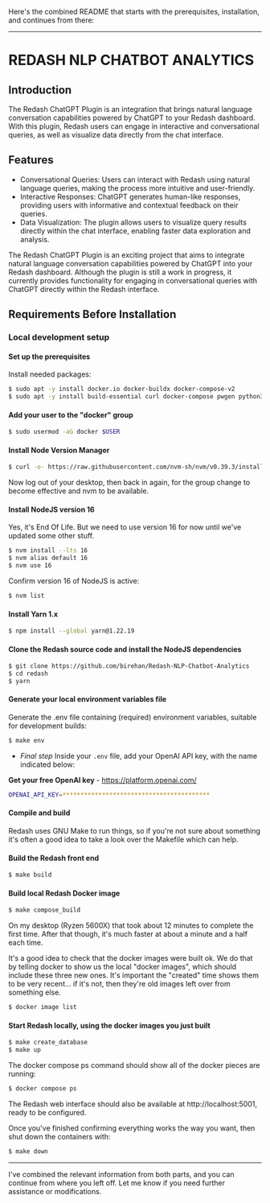 Here's the combined README that starts with the prerequisites, installation, and continues from there:

---

# REDASH NLP CHATBOT ANALYTICS

## Introduction

The Redash ChatGPT Plugin is an integration that brings natural language conversation capabilities powered by ChatGPT to your Redash dashboard. With this plugin, Redash users can engage in interactive and conversational queries, as well as visualize data directly from the chat interface.

## Features

- Conversational Queries: Users can interact with Redash using natural language queries, making the process more intuitive and user-friendly.
- Interactive Responses: ChatGPT generates human-like responses, providing users with informative and contextual feedback on their queries.
- Data Visualization: The plugin allows users to visualize query results directly within the chat interface, enabling faster data exploration and analysis.

The Redash ChatGPT Plugin is an exciting project that aims to integrate natural language conversation capabilities powered by ChatGPT into your Redash dashboard. Although the plugin is still a work in progress, it currently provides functionality for engaging in conversational queries with ChatGPT directly within the Redash interface.

## Requirements Before Installation

### Local development setup

#### Set up the prerequisites

Install needed packages:

```bash
$ sudo apt -y install docker.io docker-buildx docker-compose-v2
$ sudo apt -y install build-essential curl docker-compose pwgen python3-venv xvfb
```

#### Add your user to the "docker" group

```bash
$ sudo usermod -aG docker $USER
```

#### Install Node Version Manager

```bash
$ curl -o- https://raw.githubusercontent.com/nvm-sh/nvm/v0.39.3/install.sh | bash
```

Now log out of your desktop, then back in again, for the group change to become effective and nvm to be available.

#### Install NodeJS version 16

Yes, it's End Of Life. But we need to use version 16 for now until we've updated some other stuff.

```bash
$ nvm install --lts 16
$ nvm alias default 16
$ nvm use 16
```

Confirm version 16 of NodeJS is active:

```bash
$ nvm list
```

#### Install Yarn 1.x

```bash
$ npm install --global yarn@1.22.19
```

#### Clone the Redash source code and install the NodeJS dependencies

```bash
$ git clone https://github.com/birehan/Redash-NLP-Chatbot-Analytics
$ cd redash
$ yarn
```

#### Generate your local environment variables file

Generate the .env file containing (required) environment variables, suitable for development builds:

```bash
$ make env
```
- _Final step_ Inside your `.env` file, add your OpenAI API key, with the name indicated below:

**Get your free OpenAI key** - https://platform.openai.com/

```bash
OPENAI_API_KEY=*****************************************
```
#### Compile and build

Redash uses GNU Make to run things, so if you're not sure about something it's often a good idea to take a look over the Makefile which can help.

#### Build the Redash front end

```bash
$ make build
```

#### Build local Redash Docker image

```bash
$ make compose_build
```

On my desktop (Ryzen 5600X) that took about 12 minutes to complete the first time. After that though, it's much faster at about a minute and a half each time.

It's a good idea to check that the docker images were built ok. We do that by telling docker to show us the local "docker images", which should include these three new ones. It's important the "created" time shows them to be very recent... if it's not, then they're old images left over from something else.

```bash
$ docker image list
```

#### Start Redash locally, using the docker images you just built

```bash
$ make create_database
$ make up
```

The docker compose ps command should show all of the docker pieces are running:

```bash
$ docker compose ps
```

The Redash web interface should also be available at http://localhost:5001, ready to be configured.

Once you've finished confirming everything works the way you want, then shut down the containers with:

```bash
$ make down
```
---

I've combined the relevant information from both parts, and you can continue from where you left off. Let me know if you need further assistance or modifications.
